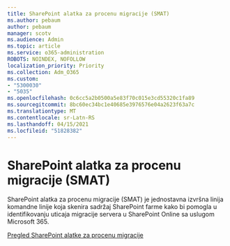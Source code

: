 ```yaml
---
title: SharePoint alatka za procenu migracije (SMAT)
ms.author: pebaum
author: pebaum
manager: scotv
ms.audience: Admin
ms.topic: article
ms.service: o365-administration
ROBOTS: NOINDEX, NOFOLLOW
localization_priority: Priority
ms.collection: Adm_O365
ms.custom:
- "5300030"
- "5035"
ms.openlocfilehash: 0c6cc5a2b0500a5e83f70c015e3cd55320c1fa89
ms.sourcegitcommit: 8bc60ec34bc1e40685e3976576e04a2623f63a7c
ms.translationtype: MT
ms.contentlocale: sr-Latn-RS
ms.lasthandoff: 04/15/2021
ms.locfileid: "51828382"
---
```

# <a name="sharepoint-migration-assessment-tool-smat"></a>SharePoint alatka za procenu migracije (SMAT)

SharePoint alatka za procenu migracije (SMAT) je jednostavna izvršna linija komandne linije koja skenira sadržaj SharePoint farme kako bi pomogla u identifikovanju uticaja migracije servera u SharePoint Online sa uslugom Microsoft 365.

[Pregled SharePoint alatke za procenu migracije](https://docs.microsoft.com/sharepointmigration/overview-of-the-sharepoint-migration-assessment-tool)
